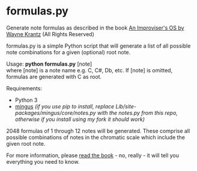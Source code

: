 # formulas.py
Generate note formulas as described in the book [An Improviser's OS by Wayne Krantz](http://www.abstractlogix.com/xcart/product.php?productid=24532&cat=0&page=1) (All Rights Reserved)

formulas.py is a simple Python script that will generate a list of all possible note combinations for a given (optional) root note.

Usage: **python formulas.py** [note]<br />
where [note] is a note name e.g. C, C#, Db, etc. If [note] is omitted, formulas are generated with C as root.

Requirements:
* Python 3
* [mingus](https://github.com/urbster1/python-mingus) *(if you use pip to install, replace Lib/site-packages/mingus/core/notes.py with the notes.py from this repo, otherwise if you install using my fork it should work)*

2048 formulas of 1 through 12 notes will be generated. These comprise all possible combinations of notes in the chromatic scale which include the given root note.

For more information, please [read the book](http://www.abstractlogix.com/xcart/product.php?productid=24532&cat=0&page=1) - no, really - it will tell you everything you need to know.
